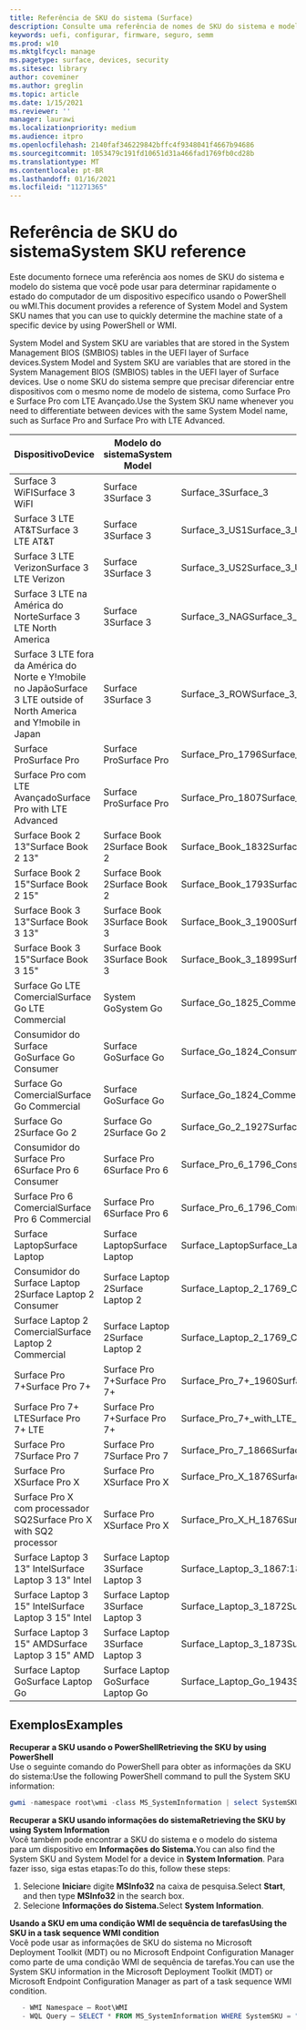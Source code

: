 ```yaml
---
title: Referência de SKU do sistema (Surface)
description: Consulte uma referência de nomes de SKU do sistema e modelo do sistema.
keywords: uefi, configurar, firmware, seguro, semm
ms.prod: w10
ms.mktglfcycl: manage
ms.pagetype: surface, devices, security
ms.sitesec: library
author: coveminer
ms.author: greglin
ms.topic: article
ms.date: 1/15/2021
ms.reviewer: ''
manager: laurawi
ms.localizationpriority: medium
ms.audience: itpro
ms.openlocfilehash: 2140faf346229842bffc4f9348041f4667b94686
ms.sourcegitcommit: 1053479c191fd10651d31a466fad1769fb0cd28b
ms.translationtype: MT
ms.contentlocale: pt-BR
ms.lasthandoff: 01/16/2021
ms.locfileid: "11271365"
---
```

# <span data-ttu-id="82e90-104">Referência de SKU do sistema</span><span class="sxs-lookup"><span data-stu-id="82e90-104">System SKU reference</span></span>

<span data-ttu-id="82e90-105">Este documento fornece uma referência aos nomes de SKU do sistema e modelo do sistema que você pode usar para determinar rapidamente o estado do computador de um dispositivo específico usando o PowerShell ou wMI.</span><span class="sxs-lookup"><span data-stu-id="82e90-105">This document provides a reference of System Model and System SKU names that you can use to quickly determine the machine state of a specific device by using PowerShell or WMI.</span></span>

<span data-ttu-id="82e90-106">System Model and System SKU are variables that are stored in the System Management BIOS (SMBIOS) tables in the UEFI layer of Surface devices.</span><span class="sxs-lookup"><span data-stu-id="82e90-106">System Model and System SKU are variables that are stored in the System Management BIOS (SMBIOS) tables in the UEFI layer of Surface devices.</span></span> <span data-ttu-id="82e90-107">Use o nome SKU do sistema sempre que precisar diferenciar entre dispositivos com o mesmo nome de modelo de sistema, como Surface Pro e Surface Pro com LTE Avançado.</span><span class="sxs-lookup"><span data-stu-id="82e90-107">Use the System SKU name whenever you need to differentiate between devices with the same System Model name, such as Surface Pro and Surface Pro with LTE Advanced.</span></span>

| <span data-ttu-id="82e90-108">Dispositivo</span><span class="sxs-lookup"><span data-stu-id="82e90-108">Device</span></span>   | <span data-ttu-id="82e90-109">Modelo do sistema</span><span class="sxs-lookup"><span data-stu-id="82e90-109">System Model</span></span> | <span data-ttu-id="82e90-110">SKU do sistema</span><span class="sxs-lookup"><span data-stu-id="82e90-110">System SKU</span></span>       |
| ---------- | ----------- | -------------- |
| <span data-ttu-id="82e90-111">Surface 3 WiFI</span><span class="sxs-lookup"><span data-stu-id="82e90-111">Surface 3 WiFI</span></span>                                               | <span data-ttu-id="82e90-112">Surface 3</span><span class="sxs-lookup"><span data-stu-id="82e90-112">Surface 3</span></span>        | <span data-ttu-id="82e90-113">Surface_3</span><span class="sxs-lookup"><span data-stu-id="82e90-113">Surface_3</span></span>                        |
| <span data-ttu-id="82e90-114">Surface 3 LTE AT&T</span><span class="sxs-lookup"><span data-stu-id="82e90-114">Surface 3 LTE AT&T</span></span>                                           | <span data-ttu-id="82e90-115">Surface 3</span><span class="sxs-lookup"><span data-stu-id="82e90-115">Surface 3</span></span>        | <span data-ttu-id="82e90-116">Surface_3_US1</span><span class="sxs-lookup"><span data-stu-id="82e90-116">Surface_3_US1</span></span>                    |
| <span data-ttu-id="82e90-117">Surface 3 LTE Verizon</span><span class="sxs-lookup"><span data-stu-id="82e90-117">Surface 3 LTE Verizon</span></span>                                        | <span data-ttu-id="82e90-118">Surface 3</span><span class="sxs-lookup"><span data-stu-id="82e90-118">Surface 3</span></span>        | <span data-ttu-id="82e90-119">Surface_3_US2</span><span class="sxs-lookup"><span data-stu-id="82e90-119">Surface_3_US2</span></span>                    |
| <span data-ttu-id="82e90-120">Surface 3 LTE na América do Norte</span><span class="sxs-lookup"><span data-stu-id="82e90-120">Surface 3 LTE North America</span></span>                                  | <span data-ttu-id="82e90-121">Surface 3</span><span class="sxs-lookup"><span data-stu-id="82e90-121">Surface 3</span></span>        | <span data-ttu-id="82e90-122">Surface_3_NAG</span><span class="sxs-lookup"><span data-stu-id="82e90-122">Surface_3_NAG</span></span>                    |
| <span data-ttu-id="82e90-123">Surface 3 LTE fora da América do Norte e Y!mobile no Japão</span><span class="sxs-lookup"><span data-stu-id="82e90-123">Surface 3 LTE outside of North America and Y!mobile in Japan</span></span> | <span data-ttu-id="82e90-124">Surface 3</span><span class="sxs-lookup"><span data-stu-id="82e90-124">Surface 3</span></span>        | <span data-ttu-id="82e90-125">Surface_3_ROW</span><span class="sxs-lookup"><span data-stu-id="82e90-125">Surface_3_ROW</span></span>                    |
| <span data-ttu-id="82e90-126">Surface Pro</span><span class="sxs-lookup"><span data-stu-id="82e90-126">Surface Pro</span></span>                                                  | <span data-ttu-id="82e90-127">Surface Pro</span><span class="sxs-lookup"><span data-stu-id="82e90-127">Surface Pro</span></span>      | <span data-ttu-id="82e90-128">Surface_Pro_1796</span><span class="sxs-lookup"><span data-stu-id="82e90-128">Surface_Pro_1796</span></span>                 |
| <span data-ttu-id="82e90-129">Surface Pro com LTE Avançado</span><span class="sxs-lookup"><span data-stu-id="82e90-129">Surface Pro with LTE Advanced</span></span>                                | <span data-ttu-id="82e90-130">Surface Pro</span><span class="sxs-lookup"><span data-stu-id="82e90-130">Surface Pro</span></span>      | <span data-ttu-id="82e90-131">Surface_Pro_1807</span><span class="sxs-lookup"><span data-stu-id="82e90-131">Surface_Pro_1807</span></span>                 |
| <span data-ttu-id="82e90-132">Surface Book 2 13"</span><span class="sxs-lookup"><span data-stu-id="82e90-132">Surface Book 2 13"</span></span>                                        | <span data-ttu-id="82e90-133">Surface Book 2</span><span class="sxs-lookup"><span data-stu-id="82e90-133">Surface Book 2</span></span>   | <span data-ttu-id="82e90-134">Surface_Book_1832</span><span class="sxs-lookup"><span data-stu-id="82e90-134">Surface_Book_1832</span></span>                |
| <span data-ttu-id="82e90-135">Surface Book 2 15"</span><span class="sxs-lookup"><span data-stu-id="82e90-135">Surface Book 2 15"</span></span>                                        | <span data-ttu-id="82e90-136">Surface Book 2</span><span class="sxs-lookup"><span data-stu-id="82e90-136">Surface Book 2</span></span>   | <span data-ttu-id="82e90-137">Surface_Book_1793</span><span class="sxs-lookup"><span data-stu-id="82e90-137">Surface_Book_1793</span></span>                |
| <span data-ttu-id="82e90-138">Surface Book 3 13"</span><span class="sxs-lookup"><span data-stu-id="82e90-138">Surface Book 3 13"</span></span>                                        | <span data-ttu-id="82e90-139">Surface Book 3</span><span class="sxs-lookup"><span data-stu-id="82e90-139">Surface Book 3</span></span>   | <span data-ttu-id="82e90-140">Surface_Book_3_1900</span><span class="sxs-lookup"><span data-stu-id="82e90-140">Surface_Book_3_1900</span></span>                |
| <span data-ttu-id="82e90-141">Surface Book 3 15"</span><span class="sxs-lookup"><span data-stu-id="82e90-141">Surface Book 3 15"</span></span>                                        | <span data-ttu-id="82e90-142">Surface Book 3</span><span class="sxs-lookup"><span data-stu-id="82e90-142">Surface Book 3</span></span>   | <span data-ttu-id="82e90-143">Surface_Book_3_1899</span><span class="sxs-lookup"><span data-stu-id="82e90-143">Surface_Book_3_1899</span></span>
| <span data-ttu-id="82e90-144">Surface Go LTE Comercial</span><span class="sxs-lookup"><span data-stu-id="82e90-144">Surface Go LTE Commercial</span></span> | <span data-ttu-id="82e90-145">System Go</span><span class="sxs-lookup"><span data-stu-id="82e90-145">System Go</span></span> | <span data-ttu-id="82e90-146">Surface_Go_1825_Commercial</span><span class="sxs-lookup"><span data-stu-id="82e90-146">Surface_Go_1825_Commercial</span></span> |
| <span data-ttu-id="82e90-147">Consumidor do Surface Go</span><span class="sxs-lookup"><span data-stu-id="82e90-147">Surface Go Consumer</span></span>                                          | <span data-ttu-id="82e90-148">Surface Go</span><span class="sxs-lookup"><span data-stu-id="82e90-148">Surface Go</span></span>       | <span data-ttu-id="82e90-149">Surface_Go_1824_Consumer</span><span class="sxs-lookup"><span data-stu-id="82e90-149">Surface_Go_1824_Consumer</span></span>         |
| <span data-ttu-id="82e90-150">Surface Go Comercial</span><span class="sxs-lookup"><span data-stu-id="82e90-150">Surface Go Commercial</span></span>                                        | <span data-ttu-id="82e90-151">Surface Go</span><span class="sxs-lookup"><span data-stu-id="82e90-151">Surface Go</span></span>       | <span data-ttu-id="82e90-152">Surface_Go_1824_Commercial</span><span class="sxs-lookup"><span data-stu-id="82e90-152">Surface_Go_1824_Commercial</span></span>       |
| <span data-ttu-id="82e90-153">Surface Go 2</span><span class="sxs-lookup"><span data-stu-id="82e90-153">Surface Go 2</span></span>                                                 | <span data-ttu-id="82e90-154">Surface Go 2</span><span class="sxs-lookup"><span data-stu-id="82e90-154">Surface Go 2</span></span>     | <span data-ttu-id="82e90-155">Surface_Go_2_1927</span><span class="sxs-lookup"><span data-stu-id="82e90-155">Surface_Go_2_1927</span></span>                |
| <span data-ttu-id="82e90-156">Consumidor do Surface Pro 6</span><span class="sxs-lookup"><span data-stu-id="82e90-156">Surface Pro 6 Consumer</span></span>                                       | <span data-ttu-id="82e90-157">Surface Pro 6</span><span class="sxs-lookup"><span data-stu-id="82e90-157">Surface Pro 6</span></span>    | <span data-ttu-id="82e90-158">Surface_Pro_6_1796_Consumer</span><span class="sxs-lookup"><span data-stu-id="82e90-158">Surface_Pro_6_1796_Consumer</span></span>      |
| <span data-ttu-id="82e90-159">Surface Pro 6 Comercial</span><span class="sxs-lookup"><span data-stu-id="82e90-159">Surface Pro 6 Commercial</span></span>                                     | <span data-ttu-id="82e90-160">Surface Pro 6</span><span class="sxs-lookup"><span data-stu-id="82e90-160">Surface Pro 6</span></span>    | <span data-ttu-id="82e90-161">Surface_Pro_6_1796_Commercial</span><span class="sxs-lookup"><span data-stu-id="82e90-161">Surface_Pro_6_1796_Commercial</span></span>    |
| <span data-ttu-id="82e90-162">Surface Laptop</span><span class="sxs-lookup"><span data-stu-id="82e90-162">Surface Laptop</span></span>                                               | <span data-ttu-id="82e90-163">Surface Laptop</span><span class="sxs-lookup"><span data-stu-id="82e90-163">Surface Laptop</span></span>   | <span data-ttu-id="82e90-164">Surface_Laptop</span><span class="sxs-lookup"><span data-stu-id="82e90-164">Surface_Laptop</span></span>                   |
| <span data-ttu-id="82e90-165">Consumidor do Surface Laptop 2</span><span class="sxs-lookup"><span data-stu-id="82e90-165">Surface Laptop 2 Consumer</span></span>                                    | <span data-ttu-id="82e90-166">Surface Laptop 2</span><span class="sxs-lookup"><span data-stu-id="82e90-166">Surface Laptop 2</span></span> | <span data-ttu-id="82e90-167">Surface_Laptop_2_1769_Consumer</span><span class="sxs-lookup"><span data-stu-id="82e90-167">Surface_Laptop_2_1769_Consumer</span></span>   |
| <span data-ttu-id="82e90-168">Surface Laptop 2 Comercial</span><span class="sxs-lookup"><span data-stu-id="82e90-168">Surface Laptop 2 Commercial</span></span>                                  | <span data-ttu-id="82e90-169">Surface Laptop 2</span><span class="sxs-lookup"><span data-stu-id="82e90-169">Surface Laptop 2</span></span> | <span data-ttu-id="82e90-170">Surface_Laptop_2_1769_Commercial</span><span class="sxs-lookup"><span data-stu-id="82e90-170">Surface_Laptop_2_1769_Commercial</span></span> |
| <span data-ttu-id="82e90-171">Surface Pro 7+</span><span class="sxs-lookup"><span data-stu-id="82e90-171">Surface Pro 7+</span></span>                                               | <span data-ttu-id="82e90-172">Surface Pro 7+</span><span class="sxs-lookup"><span data-stu-id="82e90-172">Surface Pro 7+</span></span> | <span data-ttu-id="82e90-173">Surface_Pro_7+_1960</span><span class="sxs-lookup"><span data-stu-id="82e90-173">Surface_Pro_7+_1960</span></span>|
| <span data-ttu-id="82e90-174">Surface Pro 7+ LTE</span><span class="sxs-lookup"><span data-stu-id="82e90-174">Surface Pro 7+ LTE</span></span>                                           | <span data-ttu-id="82e90-175">Surface Pro 7+</span><span class="sxs-lookup"><span data-stu-id="82e90-175">Surface Pro 7+</span></span> | <span data-ttu-id="82e90-176">Surface_Pro_7+_with_LTE_Advanced_1961</span><span class="sxs-lookup"><span data-stu-id="82e90-176">Surface_Pro_7+_with_LTE_Advanced_1961</span></span>|
| <span data-ttu-id="82e90-177">Surface Pro 7</span><span class="sxs-lookup"><span data-stu-id="82e90-177">Surface Pro 7</span></span>                 | <span data-ttu-id="82e90-178">Surface Pro 7</span><span class="sxs-lookup"><span data-stu-id="82e90-178">Surface Pro 7</span></span>    | <span data-ttu-id="82e90-179">Surface_Pro_7_1866</span><span class="sxs-lookup"><span data-stu-id="82e90-179">Surface_Pro_7_1866</span></span>         |
| <span data-ttu-id="82e90-180">Surface Pro X</span><span class="sxs-lookup"><span data-stu-id="82e90-180">Surface Pro X</span></span>                 | <span data-ttu-id="82e90-181">Surface Pro X</span><span class="sxs-lookup"><span data-stu-id="82e90-181">Surface Pro X</span></span>    | <span data-ttu-id="82e90-182">Surface_Pro_X_1876</span><span class="sxs-lookup"><span data-stu-id="82e90-182">Surface_Pro_X_1876</span></span>         |
| <span data-ttu-id="82e90-183">Surface Pro X com processador SQ2</span><span class="sxs-lookup"><span data-stu-id="82e90-183">Surface Pro X with SQ2 processor</span></span>                | <span data-ttu-id="82e90-184">Surface Pro X</span><span class="sxs-lookup"><span data-stu-id="82e90-184">Surface Pro X</span></span>    | <span data-ttu-id="82e90-185">Surface_Pro_X_H_1876</span><span class="sxs-lookup"><span data-stu-id="82e90-185">Surface_Pro_X_H_1876</span></span>        |
| <span data-ttu-id="82e90-186">Surface Laptop 3 13" Intel</span><span class="sxs-lookup"><span data-stu-id="82e90-186">Surface Laptop 3 13" Intel</span></span> | <span data-ttu-id="82e90-187">Surface Laptop 3</span><span class="sxs-lookup"><span data-stu-id="82e90-187">Surface Laptop 3</span></span> | <span data-ttu-id="82e90-188">Surface_Laptop_3_1867:1868</span><span class="sxs-lookup"><span data-stu-id="82e90-188">Surface_Laptop_3_1867:1868</span></span> |
| <span data-ttu-id="82e90-189">Surface Laptop 3 15" Intel</span><span class="sxs-lookup"><span data-stu-id="82e90-189">Surface Laptop 3 15" Intel</span></span> | <span data-ttu-id="82e90-190">Surface Laptop 3</span><span class="sxs-lookup"><span data-stu-id="82e90-190">Surface Laptop 3</span></span> | <span data-ttu-id="82e90-191">Surface_Laptop_3_1872</span><span class="sxs-lookup"><span data-stu-id="82e90-191">Surface_Laptop_3_1872</span></span>      |
| <span data-ttu-id="82e90-192">Surface Laptop 3 15" AMD</span><span class="sxs-lookup"><span data-stu-id="82e90-192">Surface Laptop 3 15" AMD</span></span>   | <span data-ttu-id="82e90-193">Surface Laptop 3</span><span class="sxs-lookup"><span data-stu-id="82e90-193">Surface Laptop 3</span></span> | <span data-ttu-id="82e90-194">Surface_Laptop_3_1873</span><span class="sxs-lookup"><span data-stu-id="82e90-194">Surface_Laptop_3_1873</span></span>      | 
| <span data-ttu-id="82e90-195">Surface Laptop Go</span><span class="sxs-lookup"><span data-stu-id="82e90-195">Surface Laptop Go</span></span>  | <span data-ttu-id="82e90-196">Surface Laptop Go</span><span class="sxs-lookup"><span data-stu-id="82e90-196">Surface Laptop Go</span></span> | <span data-ttu-id="82e90-197">Surface_Laptop_Go_1943</span><span class="sxs-lookup"><span data-stu-id="82e90-197">Surface_Laptop_Go_1943</span></span>      | 

## <span data-ttu-id="82e90-198">Exemplos</span><span class="sxs-lookup"><span data-stu-id="82e90-198">Examples</span></span> 

**<span data-ttu-id="82e90-199">Recuperar a SKU usando o PowerShell</span><span class="sxs-lookup"><span data-stu-id="82e90-199">Retrieving the SKU by using PowerShell</span></span>**  
<span data-ttu-id="82e90-200">Use o seguinte comando do PowerShell para obter as informações da SKU do sistema:</span><span class="sxs-lookup"><span data-stu-id="82e90-200">Use the following PowerShell command to pull the System SKU information:</span></span>

 ``` powershell  
gwmi -namespace root\wmi -class MS_SystemInformation | select SystemSKU 
```

**<span data-ttu-id="82e90-201">Recuperar a SKU usando informações do sistema</span><span class="sxs-lookup"><span data-stu-id="82e90-201">Retrieving the SKU by using System Information</span></span>**  
<span data-ttu-id="82e90-202">Você também pode encontrar a SKU do sistema e o modelo do sistema para um dispositivo em **Informações do Sistema.**</span><span class="sxs-lookup"><span data-stu-id="82e90-202">You can also find the System SKU and System Model for a device in **System Information**.</span></span> <span data-ttu-id="82e90-203">Para fazer isso, siga estas etapas:</span><span class="sxs-lookup"><span data-stu-id="82e90-203">To do this, follow these steps:</span></span>

1. <span data-ttu-id="82e90-204">Selecione **Iniciar**e digite **MSInfo32** na caixa de pesquisa.</span><span class="sxs-lookup"><span data-stu-id="82e90-204">Select **Start**, and then type **MSInfo32** in the search box.</span></span>  
1. <span data-ttu-id="82e90-205">Selecione **Informações do Sistema.**</span><span class="sxs-lookup"><span data-stu-id="82e90-205">Select **System Information**.</span></span>

**<span data-ttu-id="82e90-206">Usando a SKU em uma condição WMI de sequência de tarefas</span><span class="sxs-lookup"><span data-stu-id="82e90-206">Using the SKU in a task sequence WMI condition</span></span>**  
<span data-ttu-id="82e90-207">Você pode usar as informações de SKU do sistema no Microsoft Deployment Toolkit (MDT) ou no Microsoft Endpoint Configuration Manager como parte de uma condição WMI de sequência de tarefas.</span><span class="sxs-lookup"><span data-stu-id="82e90-207">You can use the System SKU information in the Microsoft Deployment Toolkit (MDT) or Microsoft Endpoint Configuration Manager as part of a task sequence WMI condition.</span></span>

 ``` powershell  
    - WMI Namespace – Root\WMI
    - WQL Query – SELECT * FROM MS_SystemInformation WHERE SystemSKU = "Surface_Pro_1796"
 ``` 
